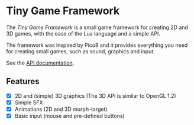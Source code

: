# Tiny Game Framework

The _Tiny Game Framework_ is a small game framework for creating 2D and 3D games, with the ease of the Lua language and a simple API.

The framework was inspired by Pico8 and it provides everything you need for creating small games, such as sound, graphics and input.

See the [API documentation](https://dcubix.github.io/tgf_wiki).

## Features
* [x] 2D and (simple) 3D graphics (The 3D API is similar to OpenGL 1.2)
* [x] Simple SFX
* [x] Animations (2D and 3D morph-target)
* [x] Basic input (mouse and pre-defined buttons)